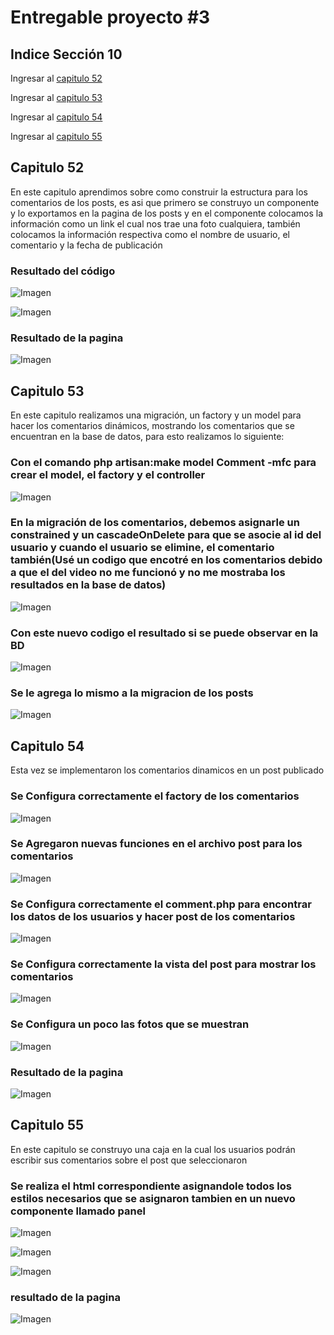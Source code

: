 # Entregable proyecto #3

## Indice Sección 10


 Ingresar al [capitulo 52](#capitulo-52)

 Ingresar al [capitulo 53](#capitulo-53)

 Ingresar al [capitulo 54](#capitulo-54)

 Ingresar al [capitulo 55](#capitulo-55)



 ## Capitulo 52

 En este capitulo aprendimos sobre como construir la estructura para los comentarios de los posts, es asi que primero se construyo un componente y lo exportamos en la pagina de los posts y en el componente colocamos la información como un link el cual nos trae una foto cualquiera, también colocamos la información respectiva como el nombre de usuario, el comentario y la fecha de publicación

 ### Resultado del código

 ![Imagen](../Section10/images/video52/imagen1.PNG  "Código")

 ![Imagen](../Section10/images/video52/imagen2.PNG  "Código")

 ### Resultado de la pagina

 ![Imagen](../Section10/images/video52/imagen3.PNG  "Pagina")



## Capitulo 53

En este capitulo realizamos una migración, un factory  y un model para hacer los comentarios dinámicos, mostrando los comentarios que se encuentran en la base de datos, para esto realizamos lo siguiente:

### Con el comando php artisan:make model Comment -mfc para crear el model, el factory y el controller

![Imagen](../Section10/images/video53/imagen4.PNG  "Código")

### En la migración de los comentarios, debemos asignarle un constrained y un cascadeOnDelete para que se asocie al id del usuario y cuando el usuario se elimine, el comentario también(Usé un codigo que encotré en los comentarios debido a que el del video no me funcionó y no me mostraba los resultados en la base de datos)

![Imagen](../Section10/images/video53/imagen5.PNG  "Código")

### Con este nuevo codigo el resultado si se puede observar en la BD

![Imagen](../Section10/images/video53/imagen6.PNG  "Código")

### Se le agrega lo mismo a la migracion de los posts

![Imagen](../Section10/images/video53/imagen7.PNG  "Código")

## Capitulo 54

Esta vez se implementaron los comentarios dinamicos en un post publicado

### Se Configura correctamente el factory de los comentarios

![Imagen](../Section10/images/video54/imagen8.PNG  "Código")

### Se Agregaron nuevas funciones en el archivo post para los comentarios

![Imagen](../Section10/images/video54/imagen9.PNG  "Código")

### Se Configura correctamente el comment.php para encontrar los datos de los usuarios y hacer post de los comentarios

![Imagen](../Section10/images/video54/imagen10.PNG  "Código")

### Se Configura correctamente la vista del post para mostrar los comentarios

![Imagen](../Section10/images/video54/imagen11.PNG  "Código")

### Se Configura un poco las fotos que se muestran

![Imagen](../Section10/images/video54/imagen12.PNG  "Código")

### Resultado de la pagina

![Imagen](../Section10/images/video54/imagen13.PNG  "Código")

## Capitulo 55

En este capitulo se construyo una caja en la cual los usuarios podrán escribir sus comentarios sobre el post que seleccionaron

### Se realiza el html correspondiente asignandole todos los estilos necesarios que se asignaron tambien en un nuevo componente llamado panel

![Imagen](../Section10/images/video55/imagen14.PNG  "Código")

![Imagen](../Section10/images/video55/imagen15.PNG  "Código")

![Imagen](../Section10/images/video55/imagen16.PNG  "Código")

### resultado de la pagina

![Imagen](../Section10/images/video55/imagen17.PNG  "pagina")




